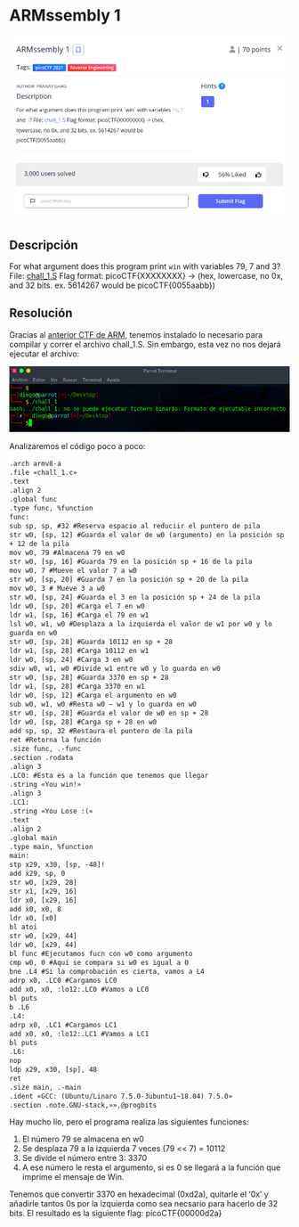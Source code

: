 # ARMssembly 1
![Descripcion del CTF](img/description.png)

## Descripción
For what argument does this program print `win` with variables 79, 7 and 3? File: [chall_1.S](https://mercury.picoctf.net/static/eee77057c05086ff8bc47748cb1657ff/chall_1.S) Flag format: picoCTF{XXXXXXXX} -> (hex, lowercase, no 0x, and 32 bits. ex. 5614267 would be picoCTF{0055aabb})

## Resolución
Gracias al [anterior CTF de ARM](https://github.com/Diego-san-2000/PicoCTF_2021/tree/main/Reverse%20Engineering/ARMssembly%200), tenemos instalado lo necesario para compilar y correr el archivo chall_1.S. Sin embargo, esta vez no nos dejará ejecutar el archivo:

![Consola](img/console1.png)

Analizaremos el código poco a poco:

```
.arch armv8-a  
.file «chall_1.c»  
.text  
.align 2  
.global func  
.type func, %function  
func:  
sub sp, sp, #32 #Reserva espacio al reduciir el puntero de pila  
str w0, [sp, 12] #Guarda el valor de w0 (argumento) en la posición sp + 12 de la pila  
mov w0, 79 #Almacena 79 en w0  
str w0, [sp, 16] #Guarda 79 en la posición sp + 16 de la pila  
mov w0, 7 #Mueve el valor 7 a w0  
str w0, [sp, 20] #Guarda 7 en la posición sp + 20 de la pila  
mov w0, 3 # Mueve 3 a w0  
str w0, [sp, 24] #Guarda el 3 en la posición sp + 24 de la pila  
ldr w0, [sp, 20] #Carga el 7 en w0  
ldr w1, [sp, 16] #Carga el 79 en w1  
lsl w0, w1, w0 #Desplaza a la izquierda el valor de w1 por w0 y lo guarda en w0  
str w0, [sp, 28] #Guarda 10112 en sp + 28  
ldr w1, [sp, 28] #Carga 10112 en w1  
ldr w0, [sp, 24] #Carga 3 en w0  
sdiv w0, w1, w0 #Divide w1 entre w0 y lo guarda en w0  
str w0, [sp, 28] #Guarda 3370 en sp + 28  
ldr w1, [sp, 28] #Carga 3370 en w1  
ldr w0, [sp, 12] #Carga el argumento en w0  
sub w0, w1, w0 #Resta w0 – w1 y lo guarda en w0  
str w0, [sp, 28] #Guarda el valor de w0 en sp + 28  
ldr w0, [sp, 28] #Carga sp + 28 en w0  
add sp, sp, 32 #Restaura el puntero de la pila  
ret #Retorna la función  
.size func, .-func  
.section .rodata  
.align 3  
.LC0: #Esta es a la función que tenemos que llegar  
.string «You win!»  
.align 3  
.LC1:  
.string «You Lose :(«  
.text  
.align 2  
.global main  
.type main, %function    
main:  
stp x29, x30, [sp, -48]!  
add x29, sp, 0  
str w0, [x29, 28]  
str x1, [x29, 16]  
ldr x0, [x29, 16]  
add x0, x0, 8  
ldr x0, [x0]  
bl atoi  
str w0, [x29, 44]  
ldr w0, [x29, 44]  
bl func #Ejecutamos fucn con w0 como argumento  
cmp w0, 0 #Aquí se compara si w0 es igual a 0  
bne .L4 #Si la comprobación es cierta, vamos a L4  
adrp x0, .LC0 #Cargamos LC0  
add x0, x0, :lo12:.LC0 #Vamos a LC0  
bl puts  
b .L6  
.L4:  
adrp x0, .LC1 #Cargamos LC1  
add x0, x0, :lo12:.LC1 #Vamos a LC1  
bl puts  
.L6:  
nop  
ldp x29, x30, [sp], 48  
ret  
.size main, .-main  
.ident «GCC: (Ubuntu/Linaro 7.5.0-3ubuntu1~18.04) 7.5.0»  
.section .note.GNU-stack,»»,@progbits
```

Hay mucho lío, pero el programa realiza las siguientes funciones:

1. El número 79 se almacena en w0
2. Se desplaza 79 a la izquierda 7 veces (79 << 7) = 10112
3. Se divide el número entre 3: 3370
4. A ese número le resta el argumento, si es 0 se llegará a la función que imprime el mensaje de Win.

Tenemos que convertir 3370 en hexadecimal (0xd2a), quitarle el ‘0x’ y añadirle tantos 0s por la izquierda como sea necsario para hacerlo de 32 bits. El resultado es la siguiente flag: picoCTF{00000d2a}
